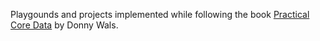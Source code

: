 Playgounds and projects implemented while following the book [Practical Core Data](https://gumroad.com/l/practical-core-data) by Donny Wals.

